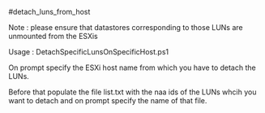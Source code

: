 #detach_luns_from_host

Note : please ensure that datastores corresponding to those LUNs are unmounted from the ESXis

Usage : DetachSpecificLunsOnSpecificHost.ps1

On prompt specify the ESXi host name from which you have to detach the LUNs.

Before that populate the file list.txt with the naa ids of the LUNs whcih you want to detach and on prompt specify the name of that file.

